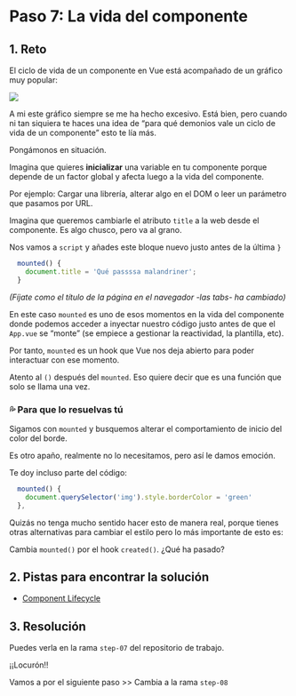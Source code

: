 # Paso 7: La vida del componente

## 1. Reto

El ciclo de vida de un componente en Vue está acompañado de un gráfico muy popular:

![](https://vuejs.org/assets/lifecycle.16e4c08e.png)

A mi este gráfico siempre se me ha hecho excesivo. Está bien, pero cuando ni tan siquiera te haces una idea de “para qué demonios vale un ciclo de vida de un componente” esto te lía más.

Pongámonos en situación.

Imagina que quieres **inicializar** una variable en tu componente porque depende de un factor global y afecta luego a la vida del componente.

Por ejemplo: Cargar una librería, alterar algo en el DOM o leer un parámetro que pasamos por URL.

Imagina que queremos cambiarle el atributo `title`  a la web desde el componente. Es algo chusco, pero va al grano.

Nos vamos a `script` y añades este bloque nuevo justo antes de la última `}`

```js
  mounted() {
    document.title = 'Qué passssa malandriner';
  }
```

_(Fíjate como el título de la página en el navegador -las tabs- ha cambiado)_

En este caso `mounted` es uno de esos momentos en la vida del componente donde podemos acceder a inyectar nuestro código justo antes de que el `App.vue` se “monte” (se empiece a gestionar la reactividad, la plantilla, etc).

Por tanto, `mounted` es un hook que Vue nos deja abierto para poder interactuar con ese momento.

Atento al `()` después del `mounted`. Eso quiere decir que es una función que solo se llama una vez.

### 💦 Para que lo resuelvas tú

Sigamos con `mounted` y busquemos alterar el comportamiento de inicio del color del borde.

Es otro apaño, realmente no lo necesitamos, pero así le damos emoción.

Te doy incluso parte del código:

```js
  mounted() {
    document.querySelector('img').style.borderColor = 'green'
  },
```

Quizás no tenga mucho sentido hacer esto de manera real, porque tienes otras alternativas para cambiar el estilo pero lo más importante de esto es:

Cambia `mounted()` por el hook `created()`. ¿Qué ha pasado?

## 2. Pistas para encontrar la solución

- [Component Lifecycle](https://vuejs.org/guide/essentials/lifecycle.html#lifecycle-diagram)

## 3. Resolución

Puedes verla en la rama `step-07` del repositorio de trabajo.

¡¡Locurón!!

Vamos a por el siguiente paso \>\> Cambia a la rama `step-08`
